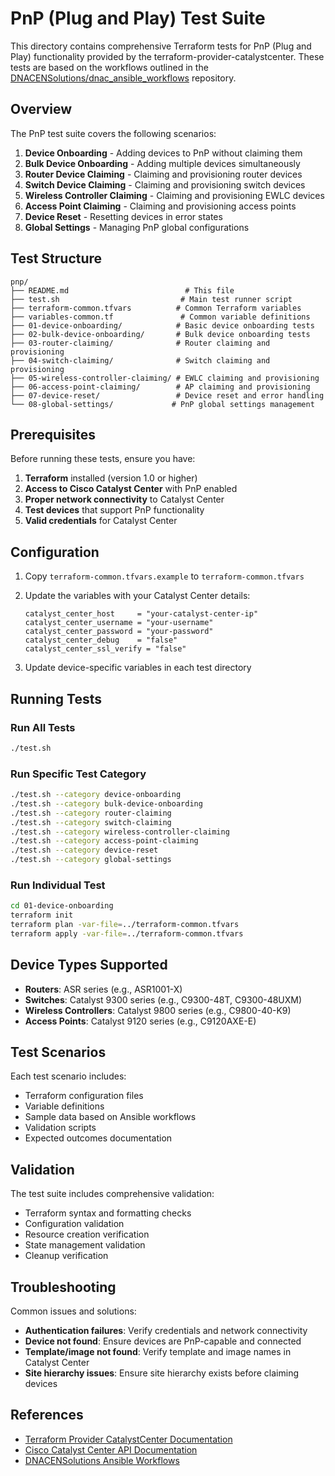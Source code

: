 # PnP (Plug and Play) Test Suite

This directory contains comprehensive Terraform tests for PnP (Plug and Play) functionality provided by the terraform-provider-catalystcenter. These tests are based on the workflows outlined in the [DNACENSolutions/dnac_ansible_workflows](https://github.com/DNACENSolutions/dnac_ansible_workflows/tree/main/workflows/plug_and_play) repository.

## Overview

The PnP test suite covers the following scenarios:

1. **Device Onboarding** - Adding devices to PnP without claiming them
2. **Bulk Device Onboarding** - Adding multiple devices simultaneously 
3. **Router Device Claiming** - Claiming and provisioning router devices
4. **Switch Device Claiming** - Claiming and provisioning switch devices  
5. **Wireless Controller Claiming** - Claiming and provisioning EWLC devices
6. **Access Point Claiming** - Claiming and provisioning access points
7. **Device Reset** - Resetting devices in error states
8. **Global Settings** - Managing PnP global configurations

## Test Structure

```
pnp/
├── README.md                          # This file
├── test.sh                           # Main test runner script
├── terraform-common.tfvars          # Common Terraform variables
├── variables-common.tf               # Common variable definitions
├── 01-device-onboarding/            # Basic device onboarding tests
├── 02-bulk-device-onboarding/       # Bulk device onboarding tests
├── 03-router-claiming/              # Router claiming and provisioning
├── 04-switch-claiming/              # Switch claiming and provisioning
├── 05-wireless-controller-claiming/ # EWLC claiming and provisioning
├── 06-access-point-claiming/        # AP claiming and provisioning
├── 07-device-reset/                 # Device reset and error handling
└── 08-global-settings/             # PnP global settings management
```

## Prerequisites

Before running these tests, ensure you have:

1. **Terraform** installed (version 1.0 or higher)
2. **Access to Cisco Catalyst Center** with PnP enabled
3. **Proper network connectivity** to Catalyst Center
4. **Test devices** that support PnP functionality
5. **Valid credentials** for Catalyst Center

## Configuration

1. Copy `terraform-common.tfvars.example` to `terraform-common.tfvars`
2. Update the variables with your Catalyst Center details:
   ```hcl
   catalyst_center_host     = "your-catalyst-center-ip"
   catalyst_center_username = "your-username"
   catalyst_center_password = "your-password"
   catalyst_center_debug    = "false"
   catalyst_center_ssl_verify = "false"
   ```

3. Update device-specific variables in each test directory

## Running Tests

### Run All Tests
```bash
./test.sh
```

### Run Specific Test Category
```bash
./test.sh --category device-onboarding
./test.sh --category bulk-device-onboarding  
./test.sh --category router-claiming
./test.sh --category switch-claiming
./test.sh --category wireless-controller-claiming
./test.sh --category access-point-claiming
./test.sh --category device-reset
./test.sh --category global-settings
```

### Run Individual Test
```bash
cd 01-device-onboarding
terraform init
terraform plan -var-file=../terraform-common.tfvars
terraform apply -var-file=../terraform-common.tfvars
```

## Device Types Supported

- **Routers**: ASR series (e.g., ASR1001-X)
- **Switches**: Catalyst 9300 series (e.g., C9300-48T, C9300-48UXM)
- **Wireless Controllers**: Catalyst 9800 series (e.g., C9800-40-K9)
- **Access Points**: Catalyst 9120 series (e.g., C9120AXE-E)

## Test Scenarios

Each test scenario includes:
- Terraform configuration files
- Variable definitions
- Sample data based on Ansible workflows
- Validation scripts
- Expected outcomes documentation

## Validation

The test suite includes comprehensive validation:
- Terraform syntax and formatting checks
- Configuration validation
- Resource creation verification
- State management validation
- Cleanup verification

## Troubleshooting

Common issues and solutions:
- **Authentication failures**: Verify credentials and network connectivity
- **Device not found**: Ensure devices are PnP-capable and connected
- **Template/image not found**: Verify template and image names in Catalyst Center
- **Site hierarchy issues**: Ensure site hierarchy exists before claiming devices

## References

- [Terraform Provider CatalystCenter Documentation](https://registry.terraform.io/providers/cisco-en-programmability/catalystcenter/latest/docs)
- [Cisco Catalyst Center API Documentation](https://developer.cisco.com/docs/dna-center/)
- [DNACENSolutions Ansible Workflows](https://github.com/DNACENSolutions/dnac_ansible_workflows)